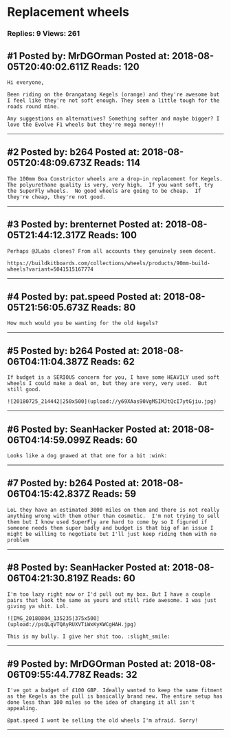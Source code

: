 # Replacement wheels

### Replies: 9 Views: 261

## \#1 Posted by: MrDGOrman Posted at: 2018-08-05T20:40:02.611Z Reads: 120

```
Hi everyone,

Been riding on the Orangatang Kegels (orange) and they're awesome but I feel like they're not soft enough. They seem a little tough for the roads round mine.

Any suggestions on alternatives? Something softer and maybe bigger? I love the Evolve F1 wheels but they're mega money!!!
```

---
## \#2 Posted by: b264 Posted at: 2018-08-05T20:48:09.673Z Reads: 114

```
The 100mm Boa Constrictor wheels are a drop-in replacement for Kegels.  The polyurethane quality is very, very high.  If you want soft, try the SuperFly wheels.  No good wheels are going to be cheap.  If they're cheap, they're not good.
```

---
## \#3 Posted by: brenternet Posted at: 2018-08-05T21:44:12.317Z Reads: 100

```
Perhaps @JLabs clones? From all accounts they genuinely seem decent. 

https://buildkitboards.com/collections/wheels/products/90mm-build-wheels?variant=5041515167774
```

---
## \#4 Posted by: pat.speed Posted at: 2018-08-05T21:56:05.673Z Reads: 80

```
How much would you be wanting for the old kegels?
```

---
## \#5 Posted by: b264 Posted at: 2018-08-06T04:11:04.387Z Reads: 62

```
If budget is a SERIOUS concern for you, I have some HEAVILY used soft wheels I could make a deal on, but they are very, very used.  But still good.

![20180725_214442|250x500](upload://y69XAas90VgMSIMJtQcI7ytGjiu.jpg)
```

---
## \#6 Posted by: SeanHacker Posted at: 2018-08-06T04:14:59.099Z Reads: 60

```
Looks like a dog gnawed at that one for a bit :wink:
```

---
## \#7 Posted by: b264 Posted at: 2018-08-06T04:15:42.837Z Reads: 59

```
LoL they have an estimated 3000 miles on them and there is not really anything wrong with them other than cosmetic.  I'm not trying to sell them but I know used SuperFly are hard to come by so I figured if someone needs them super badly and budget is that big of an issue I might be willing to negotiate but I'll just keep riding them with no problem
```

---
## \#8 Posted by: SeanHacker Posted at: 2018-08-06T04:21:30.819Z Reads: 60

```
I'm too lazy right now or I'd pull out my box. But I have a couple pairs that look the same as yours and still ride awesome. I was just giving ya shit. Lol. 

![IMG_20180804_135235|375x500](upload://psQLqVTQAyRUXVTiWxKyKWCgHAH.jpg)

This is my bully. I give her shit too. :slight_smile:
```

---
## \#9 Posted by: MrDGOrman Posted at: 2018-08-06T09:55:44.778Z Reads: 32

```
I've got a budget of £100 GBP. Ideally wanted to keep the same fitment as the Kegels as the pull is basically brand new. The entire setup has done less than 100 miles so the idea of changing it all isn't appealing.

@pat.speed I wont be selling the old wheels I'm afraid. Sorry!
```

---
